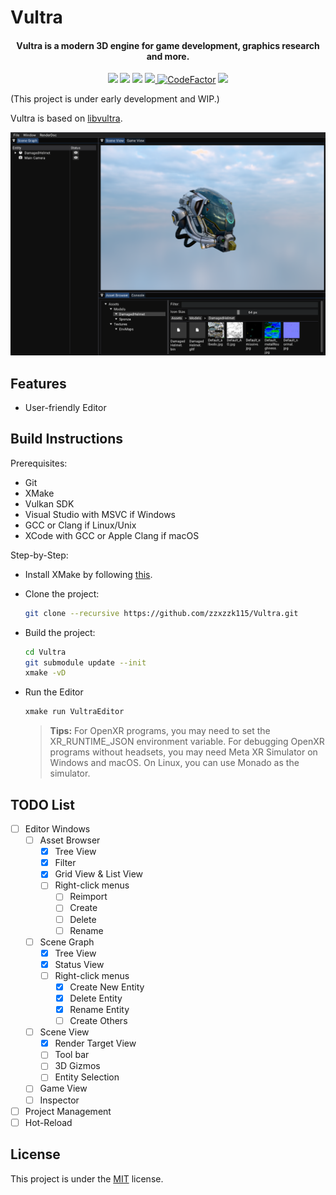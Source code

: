 # Vultra

<h4 align="center">
  Vultra is a modern 3D engine for game development, graphics research and more.
</h4>

<p align="center">
    <a href="https://github.com/zzxzzk115/Vultra/actions" alt="Build-Windows">
        <img src="https://img.shields.io/github/actions/workflow/status/zzxzzk115/Vultra/build_windows.yaml?branch=master&label=Build-Windows&logo=github" /></a>
    <a href="https://github.com/zzxzzk115/Vultra/actions" alt="Build-Linux">
        <img src="https://img.shields.io/github/actions/workflow/status/zzxzzk115/Vultra/build_linux.yaml?branch=master&label=Build-Linux&logo=github" /></a>
    <a href="https://github.com/zzxzzk115/Vultra/actions" alt="Build-macOS">
        <img src="https://img.shields.io/github/actions/workflow/status/zzxzzk115/Vultra/build_macos.yaml?branch=master&label=Build-macOS&logo=github" /></a>
    <a href="https://github.com/zzxzzk115/Vultra/issues" alt="GitHub Issues">
        <img src="https://img.shields.io/github/issues/zzxzzk115/Vultra">
    </a>
    <a href="https://www.codefactor.io/repository/github/zzxzzk115/vultra"><img src="https://www.codefactor.io/repository/github/zzxzzk115/vultra/badge" alt="CodeFactor" /></a>
    <a href="https://github.com/zzxzzk115/Vultra/blob/master/LICENSE" alt="GitHub">
        <img src="https://img.shields.io/github/license/zzxzzk115/Vultra">
    </a>
</p>

(This project is under early development and WIP.)

Vultra is based on [libvultra](https://github.com/zzxzzk115/libvultra).

![Showcase](./media/images/VultraEditor_2025_10_26.png)

## Features
- User-friendly Editor

## Build Instructions

Prerequisites:
- Git
- XMake
- Vulkan SDK
- Visual Studio with MSVC if Windows
- GCC or Clang if Linux/Unix
- XCode with GCC or Apple Clang if macOS

Step-by-Step:

- Install XMake by following [this](https://xmake.io/guide/quick-start.html#installation). 

- Clone the project:
  ```bash
  git clone --recursive https://github.com/zzxzzk115/Vultra.git
  ```

- Build the project:
  ```bash
  cd Vultra
  git submodule update --init
  xmake -vD
  ```

- Run the Editor
  ```bash
  xmake run VultraEditor
  ```

  > **Tips:**
  > For OpenXR programs, you may need to set the XR_RUNTIME_JSON environment variable.
  > For debugging OpenXR programs without headsets, you may need Meta XR Simulator on Windows and macOS. On Linux, you can use Monado as the simulator.

## TODO List
- [ ] Editor Windows
  - [ ] Asset Browser
    - [x] Tree View
    - [x] Filter
    - [x] Grid View & List View
    - [ ] Right-click menus
      - [ ] Reimport
      - [ ] Create
      - [ ] Delete
      - [ ] Rename
  - [ ] Scene Graph
    - [x] Tree View
    - [x] Status View
    - [ ] Right-click menus
      - [x] Create New Entity
      - [x] Delete Entity
      - [x] Rename Entity
      - [ ] Create Others
  - [ ] Scene View
    - [x] Render Target View
    - [ ] Tool bar
    - [ ] 3D Gizmos
    - [ ] Entity Selection
  - [ ] Game View
  - [ ] Inspector
- [ ] Project Management
- [ ] Hot-Reload

## License
This project is under the [MIT](LICENSE) license.